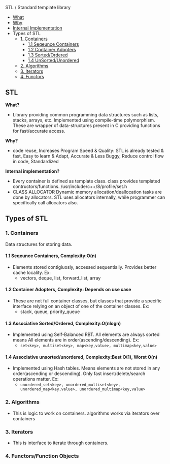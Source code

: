 STL / Standard template library 
- [What](#what)
- [Why](#why)
- [Internal Implementation](#impl)
- Types of STL
  - [1. Containers](#con)
    - [1.1 Seqeunce Containers](#seq)
    - [1.2 Container Adopters](#adop)
    - [1.3 Sorted/Ordered](#or)
    - [1.4 UnSorted/Unordered](#unor)
  - [2. Algorithms](#algo)
  - [3. Iterators](#itr)
  - [4. Functors](#func)

## STL
<a name=what></a>
**What?**
- Library providing common programming data structures such as lists, stacks, arrays, etc. Implemented using compile-time polymorphism. These are wrapper of data-structures present in C providing functions for fast/accurate access. 

<a name=why></a>
**Why?**
- code reuse, Increases Program Speed & Quality: STL is already tested & fast, Easy to learn & Adapt, Accurate & Less Buggy, Reduce control flow in code, Standardized

<a name=impl></a>
**Internal implementation?** 
- Every container is defined as template class. class provides templated contructors/functions. /usr/include/c++/8/profile/set.h
- CLASS ALLOCATOR Dynamic memory allocation/deallocation tasks are done by allocators. STL uses allocators internally, while programmer can specifically call allocators also.

## Types of STL
<a name=con></a>
### 1. Containers
Data structures for storing data. 

<a name=seq></a>
#### 1.1 Seqeunce Containers, Complexity:O(n)
- Elements stored contigiuosly, accessed sequentially. Provides better cache locality. Ex:
  - vectors, deque, list, forward_list, array

<a name=adop></a>
#### 1.2 Container Adopters, Complexity: Depends on use case
- These are not full container classes, but classes that provide a specific interface relying on an object of one of the container classes. Ex:	
  - stack, queue, priority_queue

<a name=or></a>
#### 1.3 Associative Sorted/Ordered, Complexity:O(nlogn)
- Implemented using Self-Balanced RBT. All elements are always sorted means All elements are in order(ascending/descending). Ex:
  - `set<key>, multiset<key>, map<key,value>, multimap<key,value>`

<a name=unor></a>
#### 1.4 Associative unsorted/unordered, Complexity:Best O(1), Worst O(n)
- Implemented using Hash tables. Means elements are not stored in any order(ascending or descending). Only fast insert/delete/search operations matter. Ex:
  - `unordered_set<key>, unordered_multiset<key>, unordered_map<key,value>, unordered_multimap<key,value>`

<a name=algo></a>
### 2. Algorithms
- This is logic to work on containers. algorithms works via iterators over containers

<a name=itr></a>
### 3. Iterators
- This is interface to iterate through containers.

<a name=func></a>
### 4. Functors/Function Objects
